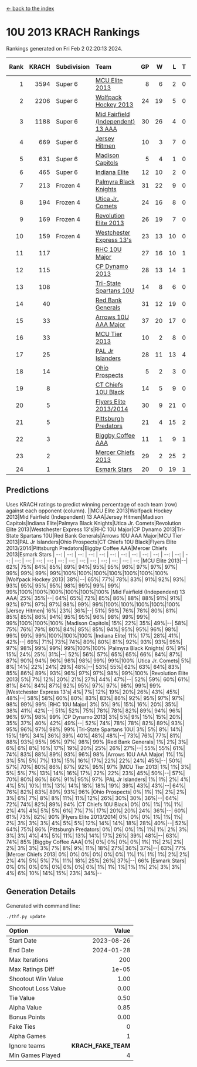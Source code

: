 [<- back to the index](readme.md)
# 10U 2013 KRACH Rankings
Rankings generated on Fri Feb  2 02:20:13 2024.

Rank|KRACH|Subdivision|Team|GP|W|L|T|OTW|OTL|SoS|Exp Wins|Win Diff
---:|---:|:---|:---|---:|---:|---:|---:|---:|---:|---:|---:|---:
1|3594|Super 6|[MCU Elite 2013](https://gamesheetstats.com/seasons/3664/teams/140889/schedule)|8|6|2|0|0|0|1278|6.8|-0.0
2|2206|Super 6|[Wolfpack Hockey 2013](https://gamesheetstats.com/seasons/3664/teams/140894/schedule)|24|19|5|0|0|1|886|19.8|-0.0
3|1188|Super 6|[Mid Fairfield (Independent) 13 AAA](https://gamesheetstats.com/seasons/3664/teams/140891/schedule)|30|26|4|0|2|0|319|26.8|-0.0
4|669|Super 6|[Jersey Hitmen](https://gamesheetstats.com/seasons/3664/teams/140893/schedule)|10|3|7|0|0|1|2139|3.8|-0.0
5|631|Super 6|[Madison Capitols](https://gamesheetstats.com/seasons/3664/teams/162460/schedule)|5|4|1|0|1|0|192|4.9|0.0
6|465|Super 6|[Indiana Elite](https://gamesheetstats.com/seasons/3664/teams/144358/schedule)|12|10|2|0|0|0|140|10.9|0.0
7|213|Frozen 4|[Palmyra Black Knights](https://gamesheetstats.com/seasons/3664/teams/140906/schedule)|31|22|9|0|0|2|333|22.8|-0.0
8|194|Frozen 4|[Utica Jr. Comets](https://gamesheetstats.com/seasons/3664/teams/140900/schedule)|24|16|8|0|3|0|258|16.8|-0.0
9|169|Frozen 4|[Revolution Elite 2013](https://gamesheetstats.com/seasons/3664/teams/140904/schedule)|26|19|7|0|2|1|217|19.8|-0.0
10|159|Frozen 4|[Westchester Express 13's](https://gamesheetstats.com/seasons/3664/teams/140899/schedule)|23|13|10|0|0|2|464|13.8|-0.0
11|117||[RHC 10U Major](https://gamesheetstats.com/seasons/3664/teams/140895/schedule)|27|16|10|1|1|2|238|17.3|-0.0
12|115||[CP Dynamo 2013](https://gamesheetstats.com/seasons/3664/teams/140901/schedule)|28|13|14|1|2|1|398|14.3|-0.0
13|108||[Tri-State Spartans 10U](https://gamesheetstats.com/seasons/3664/teams/144359/schedule)|14|8|6|0|0|1|242|8.9|0.0
14|40||[Red Bank Generals](https://gamesheetstats.com/seasons/3664/teams/140896/schedule)|31|12|19|0|0|2|304|12.8|-0.0
15|33||[Arrows 10U AAA Major](https://gamesheetstats.com/seasons/3664/teams/140902/schedule)|37|20|17|0|0|1|148|20.8|-0.0
16|33||[MCU Tier 2013](https://gamesheetstats.com/seasons/3664/teams/140890/schedule)|10|2|8|0|2|0|489|2.8|-0.0
17|25||[PAL Jr Islanders](https://gamesheetstats.com/seasons/3664/teams/140903/schedule)|28|11|13|4|2|1|103|13.8|-0.0
18|14||[Ohio Prospects](https://gamesheetstats.com/seasons/3664/teams/199158/schedule)|5|2|3|0|0|0|114|2.9|0.0
19|8||[CT Chiefs 10U Black](https://gamesheetstats.com/seasons/3664/teams/140892/schedule)|14|5|9|0|0|0|46|5.8|-0.0
20|5||[Flyers Elite 2013/2014](https://gamesheetstats.com/seasons/3664/teams/140898/schedule)|30|9|21|0|0|0|48|9.8|-0.0
21|5||[Pittsburgh Predators](https://gamesheetstats.com/seasons/3664/teams/140907/schedule)|21|4|15|2|0|0|119|5.8|-0.0
22|3||[Biggby Coffee AAA](https://gamesheetstats.com/seasons/3664/teams/144357/schedule)|11|1|9|1|1|0|206|2.4|0.0
23|2||[Mercer Chiefs 2013](https://gamesheetstats.com/seasons/3664/teams/140897/schedule)|29|2|25|2|0|0|124|3.8|-0.0
24|1||[Esmark Stars](https://gamesheetstats.com/seasons/3664/teams/140905/schedule)|20|0|19|1|0|1|127|1.4|0.0

## Predictions
Uses KRACH ratings to predict winning percentage of each team (row) against each opponent (column).
||MCU Elite 2013|Wolfpack Hockey 2013|Mid Fairfield (Independent) 13 AAA|Jersey Hitmen|Madison Capitols|Indiana Elite|Palmyra Black Knights|Utica Jr. Comets|Revolution Elite 2013|Westchester Express 13's|RHC 10U Major|CP Dynamo 2013|Tri-State Spartans 10U|Red Bank Generals|Arrows 10U AAA Major|MCU Tier 2013|PAL Jr Islanders|Ohio Prospects|CT Chiefs 10U Black|Flyers Elite 2013/2014|Pittsburgh Predators|Biggby Coffee AAA|Mercer Chiefs 2013|Esmark Stars
| --: | --: | --: | --: | --: | --: | --: | --: | --: | --: | --: | --: | --: | --: | --: | --: | --: | --: | --: | --: | --: | --: | --: | --: | --: 
|MCU Elite 2013|--| 62%| 75%| 84%| 85%| 89%| 94%| 95%| 95%| 96%| 97%| 97%| 97%| 99%| 99%| 99%| 99%|100%|100%|100%|100%|100%|100%|100%
|Wolfpack Hockey 2013| 38%|--| 65%| 77%| 78%| 83%| 91%| 92%| 93%| 93%| 95%| 95%| 95%| 98%| 99%| 99%| 99%| 99%|100%|100%|100%|100%|100%|100%
|Mid Fairfield (Independent) 13 AAA| 25%| 35%|--| 64%| 65%| 72%| 85%| 86%| 88%| 88%| 91%| 91%| 92%| 97%| 97%| 97%| 98%| 99%| 99%|100%|100%|100%|100%|100%
|Jersey Hitmen| 16%| 23%| 36%|--| 51%| 59%| 76%| 78%| 80%| 81%| 85%| 85%| 86%| 94%| 95%| 95%| 96%| 98%| 99%| 99%| 99%|100%|100%|100%
|Madison Capitols| 15%| 22%| 35%| 49%|--| 58%| 75%| 76%| 79%| 80%| 84%| 85%| 85%| 94%| 95%| 95%| 96%| 98%| 99%| 99%| 99%|100%|100%|100%
|Indiana Elite| 11%| 17%| 28%| 41%| 42%|--| 69%| 71%| 73%| 74%| 80%| 80%| 81%| 92%| 93%| 93%| 95%| 97%| 98%| 99%| 99%| 99%|100%|100%
|Palmyra Black Knights|  6%|  9%| 15%| 24%| 25%| 31%|--| 52%| 56%| 57%| 65%| 65%| 66%| 84%| 87%| 87%| 90%| 94%| 96%| 98%| 98%| 99%| 99%|100%
|Utica Jr. Comets|  5%|  8%| 14%| 22%| 24%| 29%| 48%|--| 53%| 55%| 62%| 63%| 64%| 83%| 85%| 86%| 89%| 93%| 96%| 97%| 97%| 98%| 99%|100%
|Revolution Elite 2013|  5%|  7%| 12%| 20%| 21%| 27%| 44%| 47%|--| 52%| 59%| 60%| 61%| 81%| 84%| 84%| 87%| 92%| 95%| 97%| 97%| 98%| 99%| 99%
|Westchester Express 13's|  4%|  7%| 12%| 19%| 20%| 26%| 43%| 45%| 48%|--| 58%| 58%| 60%| 80%| 83%| 83%| 86%| 92%| 95%| 97%| 97%| 98%| 99%| 99%
|RHC 10U Major|  3%|  5%|  9%| 15%| 16%| 20%| 35%| 38%| 41%| 42%|--| 51%| 52%| 75%| 78%| 78%| 82%| 89%| 94%| 96%| 96%| 97%| 98%| 99%
|CP Dynamo 2013|  3%|  5%|  9%| 15%| 15%| 20%| 35%| 37%| 40%| 42%| 49%|--| 52%| 74%| 78%| 78%| 82%| 89%| 93%| 95%| 96%| 97%| 98%| 99%
|Tri-State Spartans 10U|  3%|  5%|  8%| 14%| 15%| 19%| 34%| 36%| 39%| 40%| 48%| 48%|--| 73%| 76%| 77%| 81%| 88%| 93%| 95%| 95%| 97%| 98%| 99%
|Red Bank Generals|  1%|  2%|  3%|  6%|  6%|  8%| 16%| 17%| 19%| 20%| 25%| 26%| 27%|--| 55%| 55%| 61%| 74%| 83%| 88%| 89%| 93%| 96%| 98%
|Arrows 10U AAA Major|  1%|  1%|  3%|  5%|  5%|  7%| 13%| 15%| 16%| 17%| 22%| 22%| 24%| 45%|--| 50%| 57%| 70%| 80%| 86%| 87%| 92%| 95%| 97%
|MCU Tier 2013|  1%|  1%|  3%|  5%|  5%|  7%| 13%| 14%| 16%| 17%| 22%| 22%| 23%| 45%| 50%|--| 57%| 70%| 80%| 86%| 86%| 91%| 95%| 97%
|PAL Jr Islanders|  1%|  1%|  2%|  4%|  4%|  5%| 10%| 11%| 13%| 14%| 18%| 18%| 19%| 39%| 43%| 43%|--| 64%| 76%| 82%| 83%| 89%| 93%| 96%
|Ohio Prospects|  0%|  1%|  1%|  2%|  2%|  3%|  6%|  7%|  8%|  8%| 11%| 11%| 12%| 26%| 30%| 30%| 36%|--| 64%| 72%| 74%| 82%| 89%| 94%
|CT Chiefs 10U Black|  0%|  0%|  1%|  1%|  1%|  2%|  4%|  4%|  5%|  5%|  6%|  7%|  7%| 17%| 20%| 20%| 24%| 36%|--| 60%| 61%| 73%| 82%| 90%
|Flyers Elite 2013/2014|  0%|  0%|  0%|  1%|  1%|  1%|  2%|  3%|  3%|  3%|  4%|  5%|  5%| 12%| 14%| 14%| 18%| 28%| 40%|--| 52%| 64%| 75%| 86%
|Pittsburgh Predators|  0%|  0%|  0%|  1%|  1%|  1%|  2%|  3%|  3%|  3%|  4%|  4%|  5%| 11%| 13%| 14%| 17%| 26%| 39%| 48%|--| 63%| 74%| 85%
|Biggby Coffee AAA|  0%|  0%|  0%|  0%|  0%|  1%|  1%|  2%|  2%|  2%|  3%|  3%|  3%|  7%|  8%|  9%| 11%| 18%| 27%| 36%| 37%|--| 63%| 77%
|Mercer Chiefs 2013|  0%|  0%|  0%|  0%|  0%|  0%|  1%|  1%|  1%|  1%|  2%|  2%|  2%|  4%|  5%|  5%|  7%| 11%| 18%| 25%| 26%| 37%|--| 66%
|Esmark Stars|  0%|  0%|  0%|  0%|  0%|  0%|  0%|  0%|  1%|  1%|  1%|  1%|  1%|  2%|  3%|  3%|  4%|  6%| 10%| 14%| 15%| 23%| 34%|--

## Generation Details

Generated with command line:
```
./thf.py update
```

| Option | Value |
| :----- | ----: |
| Start Date | 2023-08-26 |
| End Date | 2024-01-28 |
| Max Iterations | 200 |
| Max Ratings Diff | 1e-05 |
| Shootout Win Value | 1.00 |
| Shootout Loss Value | 0.00 |
| Tie Value | 0.50 |
| Alpha Value | 0.85 |
| Bonus Points | 0.00 |
| Fake Ties | 0 |
| Alpha Games | 1 |
| Ignore teams | __KRACH_FAKE_TEAM__ |
| Min Games Played | 4 |

